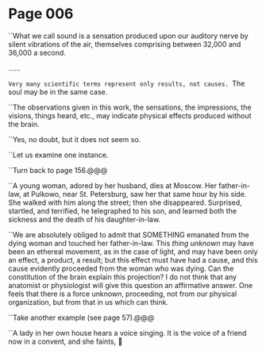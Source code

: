 # Page 006
``What we call sound is a sensation produced upon our auditory nerve
by silent vibrations of the air, themselves comprising between 32,000
and 36,000 a second.


......



``Very many scientific terms represent only results, not causes.
``The soul may be in the same case.


``The observations given in this work, the sensations, the impressions,
the visions, things heard, etc., may indicate physical effects produced
without the brain.


``Yes, no doubt, but it does not seem so.


``Let us examine one instance.


``Turn back to page 156.@@@


``A young woman, adored by her husband, dies at Moscow. Her father-in-law,
at Pulkowo, near St. Petersburg, saw her that same hour by his side.
She walked with him along the street; then she disappeared.
Surprised, startled, and terrified, he telegraphed to his son,
and learned both the sickness and the death of his daughter-in-law.


``We are absolutely obliged to admit that SOMETHING emanated
from the dying woman and touched her father-in-law. This
_thing unknown_ may have been an ethereal movement,
as in the case of light, and may have been only an effect,
a product, a result; but this effect must have had a cause,
and this cause evidently proceeded from the woman who was dying.
Can the constitution of the brain explain this projection?
I do not think that any anatomist or physiologist will give
this question an affirmative answer. One feels that there is
a force unknown, proceeding, not from our physical organization,
but from that in us which can think.


``Take another example (see page 57).@@@


``A lady in her own house hears a voice singing.
It is the voice of a friend now in a convent, and she faints,
